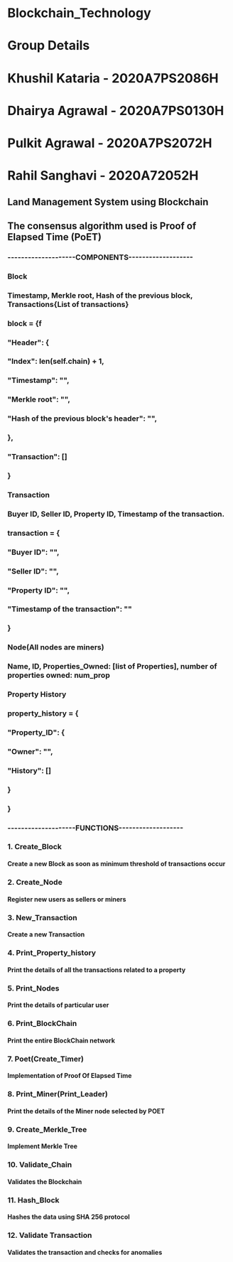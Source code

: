 # Blockchain_Technology


# Group Details
# Khushil Kataria - 2020A7PS2086H
# Dhairya Agrawal - 2020A7PS0130H
# Pulkit Agrawal - 2020A7PS2072H
# Rahil Sanghavi - 2020A72052H



## Land Management System using Blockchain
## The consensus algorithm used is Proof of Elapsed Time (PoET)

### --------------------COMPONENTS-------------------
### Block
### Timestamp, Merkle root, Hash of the previous block, Transactions{List of transactions}
### block = {f
###     "Header": {
###         "Index": len(self.chain) + 1,
###         "Timestamp": "",
###         "Merkle root": "",
###         "Hash of the previous block's header": "",
###     },
###     "Transaction": []
### }

### Transaction
### Buyer ID, Seller ID, Property ID, Timestamp of the transaction.
### transaction = {
###     "Buyer ID": "",
###     "Seller ID": "",
###     "Property ID": "",
###     "Timestamp of the transaction": ""
### }

### Node(All nodes are miners)
### Name, ID, Properties_Owned: [list of Properties], number of properties owned: num_prop

### Property History
### property_history = {
###     "Property_ID": {
###         "Owner": "",
###         "History": []
###     }
### }

### --------------------FUNCTIONS-------------------
### 1. Create_Block
#### Create a new Block as soon as minimum threshold of transactions occur
### 2. Create_Node
#### Register new users as sellers or miners
### 3. New_Transaction
#### Create a new Transaction
### 4. Print_Property_history
#### Print the details of all the transactions related to a property
### 5. Print_Nodes
#### Print the details of particular user
### 6. Print_BlockChain
#### Print the entire BlockChain network
### 7. Poet(Create_Timer)
#### Implementation of Proof Of Elapsed Time
### 8. Print_Miner(Print_Leader)
#### Print the details of the Miner node selected by POET 
### 9. Create_Merkle_Tree
#### Implement Merkle Tree
### 10. Validate_Chain
#### Validates the Blockchain
### 11. Hash_Block
#### Hashes the data using SHA 256 protocol
### 12. Validate Transaction
#### Validates the transaction and checks for anomalies


